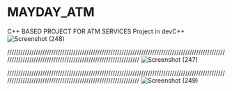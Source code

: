 # MAYDAY_ATM
C++ BASED PROJECT FOR ATM SERVICES
Project in devC++
![Screenshot (248)](https://user-images.githubusercontent.com/59960697/197945181-e3755c03-c2f4-43c4-831d-44873c2bed44.png)

///////////////////////////////////////////////////////////////////////////////////////////////////////////////////////////////////////////////////////////////
![Screenshot (247)](https://user-images.githubusercontent.com/59960697/197945047-bc7b4c82-b555-41e9-bb2c-43e8cc9ecca8.png)

///////////////////////////////////////////////////////////////////////////////////////////////////////////////////////////////////////////////////////////////
![Screenshot (249)](https://user-images.githubusercontent.com/59960697/197945088-fc71eced-97b5-4bed-aedb-e4280cba9455.png)
